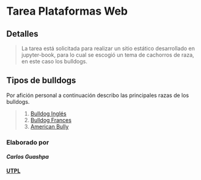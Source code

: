 # Tarea Plataformas Web

## Detalles 

> La tarea está solicitada para realizar un sitio estático desarrollado en jupyter-book, para lo cual se  escogió un tema de cachorros de raza, en este caso los bulldogs.

## Tipos de bulldogs 

Por afición personal a continuación describo las principales razas de los bulldogs.

> 1. [Bulldog Inglés](bulldogIngles)
> 2. [Bulldog Frances](bulldogFrances)
> 3. [American Bully](americanBully)


### Elaborado por
#### *Carlos Guashpa*
#### [**UTPL**](https://www.utpl.edu.ec/!)




